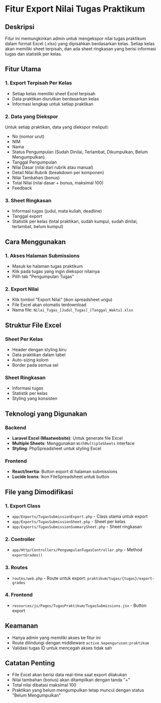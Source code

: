 # Fitur Export Nilai Tugas Praktikum

## Deskripsi
Fitur ini memungkinkan admin untuk mengekspor nilai tugas praktikum dalam format Excel (.xlsx) yang dipisahkan berdasarkan kelas. Setiap kelas akan memiliki sheet terpisah, dan ada sheet ringkasan yang berisi informasi tugas dan statistik per kelas.

## Fitur Utama

### 1. Export Terpisah Per Kelas
- Setiap kelas memiliki sheet Excel terpisah
- Data praktikan diurutkan berdasarkan kelas
- Informasi lengkap untuk setiap praktikan

### 2. Data yang Diekspor
Untuk setiap praktikan, data yang diekspor meliputi:
- No (nomor urut)
- NIM
- Nama
- Status Pengumpulan (Sudah Dinilai, Terlambat, Dikumpulkan, Belum Mengumpulkan)
- Tanggal Pengumpulan
- Nilai Dasar (nilai dari rubrik atau manual)
- Detail Nilai Rubrik (breakdown per komponen)
- Nilai Tambahan (bonus)
- Total Nilai (nilai dasar + bonus, maksimal 100)
- Feedback

### 3. Sheet Ringkasan
- Informasi tugas (judul, mata kuliah, deadline)
- Tanggal export
- Statistik per kelas (total praktikan, sudah kumpul, sudah dinilai, terlambat, belum kumpul)

## Cara Menggunakan

### 1. Akses Halaman Submissions
- Masuk ke halaman tugas praktikum
- Klik pada tugas yang ingin diekspor nilainya
- Pilih tab "Pengumpulan Tugas"

### 2. Export Nilai
- Klik tombol "Export Nilai" (ikon spreadsheet ungu)
- File Excel akan otomatis terdownload
- Nama file: `Nilai_Tugas_[Judul_Tugas]_[Tanggal_Waktu].xlsx`

## Struktur File Excel

### Sheet Per Kelas
- Header dengan styling biru
- Data praktikan dalam tabel
- Auto-sizing kolom
- Border pada semua sel

### Sheet Ringkasan
- Informasi tugas
- Statistik per kelas
- Styling yang konsisten

## Teknologi yang Digunakan

### Backend
- **Laravel Excel (Maatwebsite)**: Untuk generate file Excel
- **Multiple Sheets**: Menggunakan `WithMultipleSheets` interface
- **Styling**: PhpSpreadsheet untuk styling Excel

### Frontend
- **React/Inertia**: Button export di halaman submissions
- **Lucide Icons**: Ikon FileSpreadsheet untuk button

## File yang Dimodifikasi

### 1. Export Class
- `app/Exports/TugasSubmissionExport.php` - Class utama untuk export
- `app/Exports/TugasSubmissionSheet.php` - Sheet per kelas
- `app/Exports/TugasSubmissionSummarySheet.php` - Sheet ringkasan

### 2. Controller
- `app/Http/Controllers/PengumpulanTugasController.php` - Method `exportGrades()`

### 3. Routes
- `routes/web.php` - Route untuk export: `praktikum/tugas/{tugas}/export-grades`

### 4. Frontend
- `resources/js/Pages/TugasPraktikum/TugasSubmissions.jsx` - Button export

## Keamanan
- Hanya admin yang memiliki akses ke fitur ini
- Route dilindungi dengan middleware `active.kepengurusan:praktikum`
- Validasi tugas ID untuk mencegah akses tidak sah

## Catatan Penting
- File Excel akan berisi data real-time saat export dilakukan
- Nilai tambahan (bonus) akan ditampilkan dengan tanda "+"
- Total nilai dibatasi maksimal 100
- Praktikan yang belum mengumpulkan tetap muncul dengan status "Belum Mengumpulkan"
